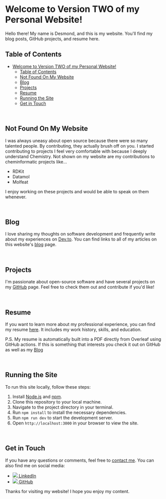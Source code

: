 # Welcome to Version TWO of my Personal Website!

Hello there! My name is Desmond, and this is my website. You'll find my blog posts, GitHub projects, and resume here.

## Table of Contents

- [Welcome to Version TWO of my Personal Website!](#welcome-to-version-two-of-my-personal-website)
  - [Table of Contents](#table-of-contents)
  - [Not Found On My Website](#not-found-on-my-website)
  - [Blog](#blog)
  - [Projects](#projects)
  - [Resume](#resume)
  - [Running the Site](#running-the-site)
  - [Get in Touch](#get-in-touch)

<br>

## Not Found On My Website
I was always uneasy about open source because there were so many talented people. By contributing, they actually brush off on you. I started contributing to projects I feel very comfortable with because I deeply understand Chemistry. Not shown on my website are my contributions to cheminformatic projects like...

- RDKit
- Datamol
- Molfeat

I enjoy working on these projects and would be able to speak on them whenever.

<br>

## Blog

I love sharing my thoughts on software development and frequently write about my experiences on [Dev.to](https://dev.to/dashboard). You can find links to all of my articles on this website's [blog](https://dev.to/dashboard/blog) page.

<br>

## Projects

I'm passionate about open-source software and have several projects on my [GitHub](https://github.com/dessygil) page. Feel free to check them out and contribute if you'd like!

<br>

## Resume

If you want to learn more about my professional experience, you can find my resume [here](https://github.com/dessygil/Resume). It includes my work history, skills, and education. 

P.S. My resume is automatically built into a PDF directly from Overleaf using GitHub actions. If this is something that interests you check it out on GitHub as well as my [Blog](https://dev.to/dessygil/how-to-automatically-update-resume-on-your-personal-site-from-overleaf-1fld)

<br>

## Running the Site

To run this site locally, follow these steps:

1. Install [Node.js](https://nodejs.org/) and [npm](https://www.npmjs.com/).
2. Clone this repository to your local machine.
3. Navigate to the project directory in your terminal.
4. Run `npm install` to install the necessary dependencies.
5. Run `npm run dev` to start the development server.
6. Open `http://localhost:3000` in your browser to view the site.

<br>

## Get in Touch

If you have any questions or comments, feel free to [contact me](mailto:youremail@example.com). You can also find me on social media:

- [<img src="https://img.icons8.com/color/48/000000/linkedin.png"/> LinkedIn](https://www.linkedin.com/in/desmond-gilmour-886b3a128/)
- [<img src="https://img.icons8.com/material-rounded/48/000000/github.png"/> GitHub](https://github.com/dessygil)

Thanks for visiting my website! I hope you enjoy my content.
